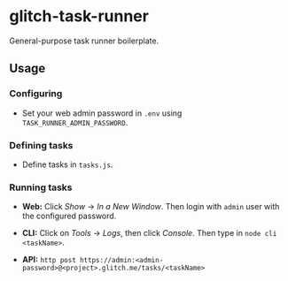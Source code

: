 # glitch-task-runner

General-purpose task runner boilerplate.

## Usage

### Configuring

- Set your web admin password in `.env` using `TASK_RUNNER_ADMIN_PASSWORD`.

### Defining tasks

- Define tasks in `tasks.js`.

### Running tasks

- **Web:** Click _Show_ &rarr; _In a New Window_. Then login with `admin` user with the configured password.

- **CLI:** Click on _Tools_ &rarr; _Logs_, then click _Console_. Then type in `node cli <taskName>`.

- **API:** `http post https://admin:<admin-password>@<project>.glitch.me/tasks/<taskName>`
